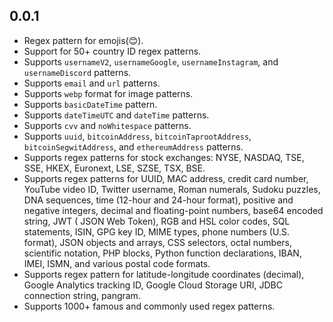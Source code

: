 ## 0.0.1

- Regex pattern for emojis(😊).
- Support for 50+ country ID regex patterns.
- Supports `usernameV2`, `usernameGoogle`, `usernameInstagram`, and `usernameDiscord` patterns.
- Supports `email` and `url` patterns.
- Supports `webp` format for image patterns.
- Supports `basicDateTime` pattern.
- Supports `dateTimeUTC` and `dateTime` patterns.
- Supports `cvv` and `noWhitespace` patterns.
- Supports `uuid`, `bitcoinAddress`, `bitcoinTaprootAddress`, `bitcoinSegwitAddress`,
  and `ethereumAddress` patterns.
- Supports regex patterns for stock exchanges: NYSE, NASDAQ, TSE, SSE, HKEX, Euronext, LSE, SZSE,
  TSX, BSE.
- Supports regex patterns for UUID, MAC address, credit card number, YouTube video ID, Twitter
  username, Roman numerals, Sudoku puzzles, DNA sequences, time (12-hour and 24-hour format),
  positive and negative integers, decimal and floating-point numbers, base64 encoded string, JWT (
  JSON Web Token), RGB and HSL color codes, SQL statements, ISIN, GPG key ID, MIME types, phone
  numbers (U.S. format), JSON objects and arrays, CSS selectors, octal numbers, scientific notation,
  PHP blocks, Python function declarations, IBAN, IMEI, ISMN, and various postal code formats.
- Supports regex pattern for latitude-longitude coordinates (decimal), Google Analytics tracking ID,
  Google Cloud Storage URI, JDBC connection string, pangram.
- Supports 1000+ famous and commonly used regex patterns.
